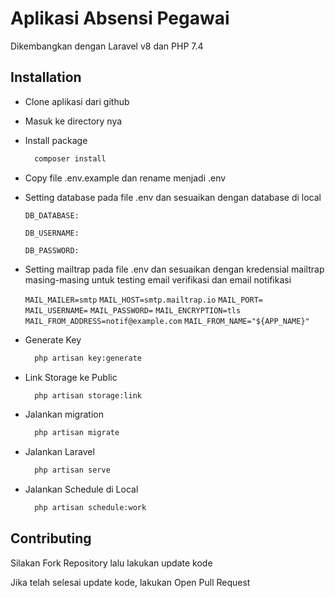 # Aplikasi Absensi Pegawai

Dikembangkan dengan Laravel v8 dan PHP 7.4

## Installation

-   Clone aplikasi dari github

-   Masuk ke directory nya

-   Install package

    ```bash
      composer install
    ```

-   Copy file .env.example dan rename menjadi .env

-   Setting database pada file .env dan sesuaikan dengan database di local

    `DB_DATABASE:`

    `DB_USERNAME:`

    `DB_PASSWORD:`

-   Setting mailtrap pada file .env dan sesuaikan dengan kredensial mailtrap masing-masing untuk testing email verifikasi dan email notifikasi

    `MAIL_MAILER=smtp`
    `MAIL_HOST=smtp.mailtrap.io`
    `MAIL_PORT=`
    `MAIL_USERNAME=`
    `MAIL_PASSWORD=`
    `MAIL_ENCRYPTION=tls`
    `MAIL_FROM_ADDRESS=notif@example.com`
    `MAIL_FROM_NAME="${APP_NAME}"`

-   Generate Key

    ```bash
      php artisan key:generate
    ```

-   Link Storage ke Public

    ```bash
      php artisan storage:link
    ```

-   Jalankan migration

    ```bash
      php artisan migrate
    ```

-   Jalankan Laravel

    ```bash
      php artisan serve
    ```

-   Jalankan Schedule di Local

    ```bash
      php artisan schedule:work
    ```

## Contributing

Silakan Fork Repository lalu lakukan update kode

Jika telah selesai update kode, lakukan Open Pull Request
